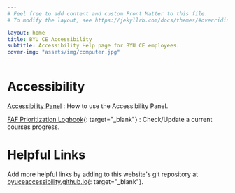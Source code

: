 ```yaml
---
# Feel free to add content and custom Front Matter to this file.
# To modify the layout, see https://jekyllrb.com/docs/themes/#overriding-theme-defaults

layout: home
title: BYU CE Accessibility
subtitle: Accessibility Help page for BYU CE employees.
cover-img: "assets/img/computer.jpg"
---
```


# Accessibility

[Accessibility Panel](AccessibilityPanel.md)
:   How to use the Accessibility Panel.

[FAF Prioritization Logbook](https://byu.app.box.com/file/854963586136?s=jnyv07ojiqb234l3ywxxhs7r7m5nk2nf){: target="_blank"}
:   Check/Update a current courses progress.

# Helpful Links

Add more helpful links by adding to this website's git repository at [byuceaccessibility.github.io](https://github.com/byuceaccessibility/byuceaccessibility.github.io){: target="_blank"}.

